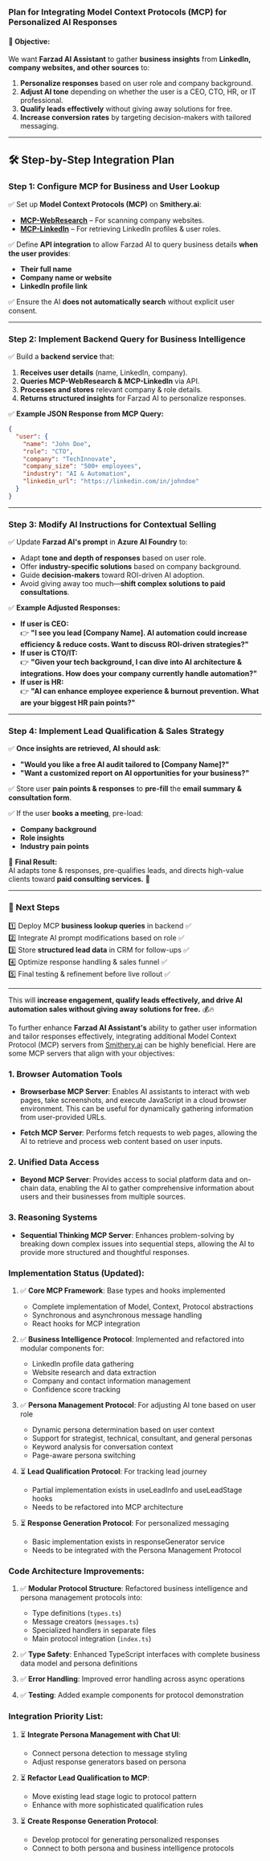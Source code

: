 
### **Plan for Integrating Model Context Protocols (MCP) for Personalized AI Responses**

#### **🚀 Objective:**
We want **Farzad AI Assistant** to gather **business insights** from **LinkedIn, company websites, and other sources** to:  
1. **Personalize responses** based on user role and company background.  
2. **Adjust AI tone** depending on whether the user is a CEO, CTO, HR, or IT professional.  
3. **Qualify leads effectively** without giving away solutions for free.  
4. **Increase conversion rates** by targeting decision-makers with tailored messaging.  

---

## **🛠️ Step-by-Step Integration Plan**

### **Step 1: Configure MCP for Business and User Lookup**
✅ Set up **Model Context Protocols (MCP)** on **Smithery.ai**:
   - **[MCP-WebResearch](https://smithery.ai/server/@chuanmingliu/mcp-webresearch)** – For scanning company websites.  
   - **[MCP-LinkedIn](https://smithery.ai/server/mcp-linkedin)** – For retrieving LinkedIn profiles & user roles.  

✅ Define **API integration** to allow Farzad AI to query business details **when the user provides**:
   - **Their full name**
   - **Company name or website**
   - **LinkedIn profile link**  

✅ Ensure the AI **does not automatically search** without explicit user consent.

---

### **Step 2: Implement Backend Query for Business Intelligence**
✅ Build a **backend service** that:  
   1. **Receives user details** (name, LinkedIn, company).  
   2. **Queries MCP-WebResearch & MCP-LinkedIn** via API.  
   3. **Processes and stores** relevant company & role details.  
   4. **Returns structured insights** for Farzad AI to personalize responses.  

✅ **Example JSON Response from MCP Query:**
```json
{
  "user": {
    "name": "John Doe",
    "role": "CTO",
    "company": "TechInnovate",
    "company_size": "500+ employees",
    "industry": "AI & Automation",
    "linkedin_url": "https://linkedin.com/in/johndoe"
  }
}
```

---

### **Step 3: Modify AI Instructions for Contextual Selling**
✅ Update **Farzad AI's prompt** in **Azure AI Foundry** to:
   - Adapt **tone and depth of responses** based on user role.
   - Offer **industry-specific solutions** based on company background.
   - Guide **decision-makers** toward ROI-driven AI adoption.
   - Avoid giving away too much—**shift complex solutions to paid consultations**.

✅ **Example Adjusted Responses:**
- **If user is CEO:**  
  👉 **"I see you lead [Company Name]. AI automation could increase efficiency & reduce costs. Want to discuss ROI-driven strategies?"**  
- **If user is CTO/IT:**  
  👉 **"Given your tech background, I can dive into AI architecture & integrations. How does your company currently handle automation?"**  
- **If user is HR:**  
  👉 **"AI can enhance employee experience & burnout prevention. What are your biggest HR pain points?"**  

---

### **Step 4: Implement Lead Qualification & Sales Strategy**
✅ **Once insights are retrieved, AI should ask**:
   - **"Would you like a free AI audit tailored to [Company Name]?"**  
   - **"Want a customized report on AI opportunities for your business?"**  

✅ Store user **pain points & responses** to **pre-fill** the **email summary & consultation form**.

✅ If the user **books a meeting**, pre-load:
   - **Company background**
   - **Role insights**
   - **Industry pain points**  

📌 **Final Result:**  
AI adapts tone & responses, pre-qualifies leads, and directs high-value clients toward **paid consulting services.** 🚀  

---

### **📝 Next Steps**
1️⃣ Deploy MCP **business lookup queries** in backend ✅  
2️⃣ Integrate AI prompt modifications based on role ✅  
3️⃣ Store **structured lead data** in CRM for follow-ups ✅  
4️⃣ Optimize response handling & sales funnel ✅  
5️⃣ Final testing & refinement before live rollout ✅  

---

This will **increase engagement, qualify leads effectively, and drive AI automation sales without giving away solutions for free.** 💰🔥


To further enhance **Farzad AI Assistant's** ability to gather user information and tailor responses effectively, integrating additional Model Context Protocol (MCP) servers from [Smithery.ai](https://smithery.ai/) can be highly beneficial. Here are some MCP servers that align with your objectives:

### 1. **Browser Automation Tools**
- **Browserbase MCP Server**: Enables AI assistants to interact with web pages, take screenshots, and execute JavaScript in a cloud browser environment. This can be useful for dynamically gathering information from user-provided URLs.

- **Fetch MCP Server**: Performs fetch requests to web pages, allowing the AI to retrieve and process web content based on user inputs.

### 2. **Unified Data Access**
- **Beyond MCP Server**: Provides access to social platform data and on-chain data, enabling the AI to gather comprehensive information about users and their businesses from multiple sources.

### 3. **Reasoning Systems**
- **Sequential Thinking MCP Server**: Enhances problem-solving by breaking down complex issues into sequential steps, allowing the AI to provide more structured and thoughtful responses.

### **Implementation Status (Updated):**

1. ✅ **Core MCP Framework**: Base types and hooks implemented
   - Complete implementation of Model, Context, Protocol abstractions
   - Synchronous and asynchronous message handling
   - React hooks for MCP integration

2. ✅ **Business Intelligence Protocol**: Implemented and refactored into modular components for:
   - LinkedIn profile data gathering
   - Website research and data extraction
   - Company and contact information management
   - Confidence score tracking

3. ✅ **Persona Management Protocol**: For adjusting AI tone based on user role
   - Dynamic persona determination based on user context
   - Support for strategist, technical, consultant, and general personas
   - Keyword analysis for conversation context
   - Page-aware persona switching

4. ⏳ **Lead Qualification Protocol**: For tracking lead journey
   - Partial implementation exists in useLeadInfo and useLeadStage hooks
   - Needs to be refactored into MCP architecture

5. ⏳ **Response Generation Protocol**: For personalized messaging
   - Basic implementation exists in responseGenerator service
   - Needs to be integrated with the Persona Management Protocol

### **Code Architecture Improvements:**

1. ✅ **Modular Protocol Structure**: Refactored business intelligence and persona management protocols into:
   - Type definitions (`types.ts`)
   - Message creators (`messages.ts`)
   - Specialized handlers in separate files
   - Main protocol integration (`index.ts`)
   
2. ✅ **Type Safety**: Enhanced TypeScript interfaces with complete business data model and persona definitions

3. ✅ **Error Handling**: Improved error handling across async operations

4. ✅ **Testing**: Added example components for protocol demonstration

### **Integration Priority List:**

1. ⏳ **Integrate Persona Management with Chat UI**:
   - Connect persona detection to message styling
   - Adjust response generators based on persona

2. ⏳ **Refactor Lead Qualification to MCP**:
   - Move existing lead stage logic to protocol pattern
   - Enhance with more sophisticated qualification rules

3. ⏳ **Create Response Generation Protocol**:
   - Develop protocol for generating personalized responses
   - Connect to both persona and business intelligence protocols
